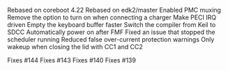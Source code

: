 Rebased on coreboot 4.22
Rebased on edk2/master
Enabled PMC muxing
Remove the option to turn on when connecting a charger
Make PECI IRQ driven
Empty the keyboard buffer faster
Switch the compiler from Keil to SDCC
Automatically power on after FMF
Fixed an issue that stopped the scheduler running
Reduced false over-current protection warnings
Only wakeup when closing the lid with CC1 and CC2

Fixes #144
Fixes #143
Fixes #140
Fixes #139
